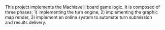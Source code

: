 This project implements the Machiavelli board game logic. It is composed of three phases: 1) implementing the turn engine, 2) implementing the graphic map render, 3) implement an online system to automate turn submission and results delivery.